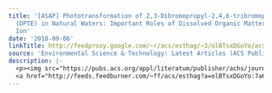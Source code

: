 ```yaml
---
title: '[ASAP] Phototransformation of 2,3-Dibromopropyl-2,4,6-tribromophenyl ether
  (DPTE) in Natural Waters: Important Roles of Dissolved Organic Matter and Chloride
  Ion'
date: '2018-09-06'
linkTitle: http://feedproxy.google.com/~r/acs/esthag/~3/olBTsxDGoYo/acs.est.8b03258
source: 'Environmental Science & Technology: Latest Articles (ACS Publications)'
description: |-
  <p><img src="https://pubs.acs.org/appl/literatum/publisher/achs/journals/content/esthag/0/esthag.ahead-of-print/acs.est.8b03258/20180906/images/medium/es-2018-03258w_0006.gif" alt="TOC Graphic"/></p><div><cite>Environmental Science & Technology</cite></div><div>DOI: 10.1021/acs.est.8b03258</div><div class="feedflare">
  <a href="http://feeds.feedburner.com/~ff/acs/esthag?a=olBTsxDGoYo:7a6J_-g5Tvg:yIl2AUoC8zA"><img src="http://feeds.feedburner.com/~ff/acs/esthag?d=yIl2AUoC8zA" border="0"></img></a>
---
```

